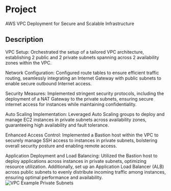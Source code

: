 # Project
AWS VPC Deployment for Secure and Scalable Infrastructure

## Description
VPC Setup: Orchestrated the setup of a tailored VPC architecture, establishing 2 public and 2 private subnets spanning across 2 availability zones within the VPC.

Network Configuration: Configured route tables to ensure efficient traffic routing, seamlessly integrating an Internet Gateway with public subnets to enable secure outbound Internet access.

Security Measures: Implemented stringent security protocols, including the deployment of a NAT Gateway to the private subnets, ensuring secure internet access for instances while maintaining confidentiality.

Auto Scaling Implementation: Leveraged Auto Scaling groups to deploy and manage EC2 instances in private subnets across availability zones, guaranteeing high availability and fault tolerance.

Enhanced Access Control: Implemented a Bastion host within the VPC to securely manage SSH access to instances in private subnets, bolstering overall security posture and enabling remote access.

Application Deployment and Load Balancing: Utilized the Bastion host to deploy applications across instances in private subnets, optimizing resource utilization. Additionally, set up an Application Load Balancer (ALB) across public subnets to evenly distribute incoming traffic among instances, ensuring optimal performance and availability.
![VPC Example Private Subnets](https://docs.aws.amazon.com/images/vpc/latest/userguide/images/vpc-example-private-subnets.png)

